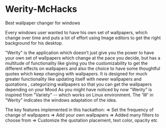 # Werity-McHacks
Best wallpaper changer for windows 

Every windows user wanted to have his own set of wallpapers, which change over time and puts a lot of effort using Image editors to get the right background for his desktop.

"Werity" is the application which doesn't just give you the power to have your own set of wallpapers which change at the pace you decide, but has a multitude of functionality like giving you the customizability to get the different effects on wallpapers and also the choice to have some thoughtful quotes which keep changing with wallpapers. It is designed for much greater functionality like updating itself with newer wallpapers and quotations , categorizing wallpapers so that you can get the wallpapers depending on your Mood
As you might have noticed by now "Werity" is inspired from "Variety" -- which works on Linux environment. The 'W' in "Werity" indicates the windows adaptation of the idea.

The key features implemented in this hackathon:
=> Set the frequency of change of wallpapers
=> Add your own wallpapers
=> Added many filters to choose from
=> Customize the quotation placement, text color, opacity etc
